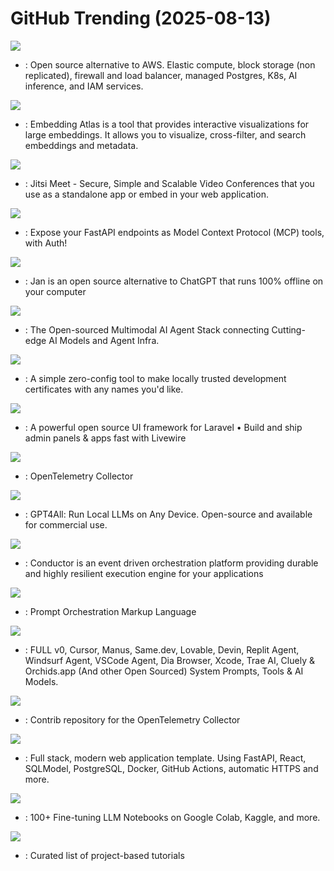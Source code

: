 # GitHub Trending (2025-08-13)

![](https://img.shields.io/badge/Ruby-New%201-green?style=flat-square&logo=appveyor)
- [](https://github.comundefined): Open source alternative to AWS. Elastic compute, block storage (non replicated), firewall and load balancer, managed Postgres, K8s, AI inference, and IAM services.

![](https://img.shields.io/badge/TypeScript-New%20532-green?style=flat-square&logo=appveyor)
- [](https://github.comundefined): Embedding Atlas is a tool that provides interactive visualizations for large embeddings. It allows you to visualize, cross-filter, and search embeddings and metadata.

![](https://img.shields.io/badge/TypeScript-New%2019-green?style=flat-square&logo=appveyor)
- [](https://github.comundefined): Jitsi Meet - Secure, Simple and Scalable Video Conferences that you use as a standalone app or embed in your web application.

![](https://img.shields.io/badge/Python-New%20219-green?style=flat-square&logo=appveyor)
- [](https://github.comundefined): Expose your FastAPI endpoints as Model Context Protocol (MCP) tools, with Auth!

![](https://img.shields.io/badge/TypeScript-New%20305-green?style=flat-square&logo=appveyor)
- [](https://github.comundefined): Jan is an open source alternative to ChatGPT that runs 100% offline on your computer

![](https://img.shields.io/badge/TypeScript-New%20218-green?style=flat-square&logo=appveyor)
- [](https://github.comundefined): The Open-sourced Multimodal AI Agent Stack connecting Cutting-edge AI Models and Agent Infra.

![](https://img.shields.io/badge/Go-New%20328-green?style=flat-square&logo=appveyor)
- [](https://github.comundefined): A simple zero-config tool to make locally trusted development certificates with any names you'd like.

![](https://img.shields.io/badge/PHP-New%2036-green?style=flat-square&logo=appveyor)
- [](https://github.comundefined): A powerful open source UI framework for Laravel • Build and ship admin panels & apps fast with Livewire

![](https://img.shields.io/badge/Go-New%2085-green?style=flat-square&logo=appveyor)
- [](https://github.comundefined): OpenTelemetry Collector

![](https://img.shields.io/badge/C%2B%2B-New%20302-green?style=flat-square&logo=appveyor)
- [](https://github.comundefined): GPT4All: Run Local LLMs on Any Device. Open-source and available for commercial use.

![](https://img.shields.io/badge/Java-New%20282-green?style=flat-square&logo=appveyor)
- [](https://github.comundefined): Conductor is an event driven orchestration platform providing durable and highly resilient execution engine for your applications

![](https://img.shields.io/badge/TypeScript-New%20763-green?style=flat-square&logo=appveyor)
- [](https://github.comundefined): Prompt Orchestration Markup Language

![](https://img.shields.io/badge/none-New%20573-green?style=flat-square&logo=appveyor)
- [](https://github.comundefined): FULL v0, Cursor, Manus, Same.dev, Lovable, Devin, Replit Agent, Windsurf Agent, VSCode Agent, Dia Browser, Xcode, Trae AI, Cluely & Orchids.app (And other Open Sourced) System Prompts, Tools & AI Models.

![](https://img.shields.io/badge/Go-New%2015-green?style=flat-square&logo=appveyor)
- [](https://github.comundefined): Contrib repository for the OpenTelemetry Collector

![](https://img.shields.io/badge/TypeScript-New%20337-green?style=flat-square&logo=appveyor)
- [](https://github.comundefined): Full stack, modern web application template. Using FastAPI, React, SQLModel, PostgreSQL, Docker, GitHub Actions, automatic HTTPS and more.

![](https://img.shields.io/badge/Jupyter%20Notebook-New%20311-green?style=flat-square&logo=appveyor)
- [](https://github.comundefined): 100+ Fine-tuning LLM Notebooks on Google Colab, Kaggle, and more.

![](https://img.shields.io/badge/none-New%20280-green?style=flat-square&logo=appveyor)
- [](https://github.comundefined): Curated list of project-based tutorials

